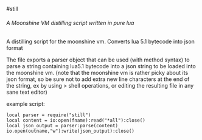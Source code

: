 #still

###### A Moonshine VM distilling script written in pure lua

A distilling script for the moonshine vm. Converts lua 5.1 bytecode into json format

The file exports a parser object that can be used (with method syntax) to parse a string containing lua5.1 bytecode into a json string to be loaded into the moonshine vm. (note that the moonshine vm is rather picky about its json format, so be sure not to add extra new line characters at the end of the string, ex by using > shell operations, or editing the resulting file in any sane text editor)

example script:
```
local parser = require("still")
local content = io:open(fname):read("*all"):close()
local json_output = parser:parse(content)
io.open(outname,"w"):write(json_output):close()
```
